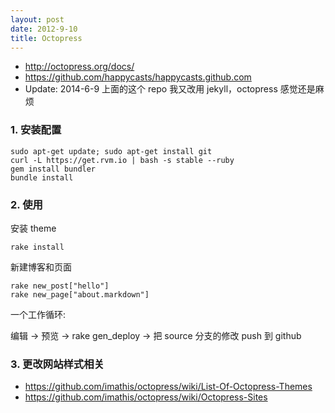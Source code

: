 ```yaml
---
layout: post
date: 2012-9-10
title: Octopress
---
```


- <http://octopress.org/docs/>
- <https://github.com/happycasts/happycasts.github.com>
- Update: 2014-6-9 上面的这个 repo 我又改用 jekyll，octopress 感觉还是麻烦

### 1. 安装配置

~~~
sudo apt-get update; sudo apt-get install git
curl -L https://get.rvm.io | bash -s stable --ruby
gem install bundler
bundle install
~~~
### 2. 使用

安装 theme

~~~
rake install
~~~

新建博客和页面

~~~
rake new_post["hello"]
rake new_page["about.markdown"]
~~~

一个工作循环:

编辑 -> 预览 -> rake gen_deploy -> 把 source 分支的修改 push 到 github

### 3. 更改网站样式相关

- <https://github.com/imathis/octopress/wiki/List-Of-Octopress-Themes>
- <https://github.com/imathis/octopress/wiki/Octopress-Sites>

